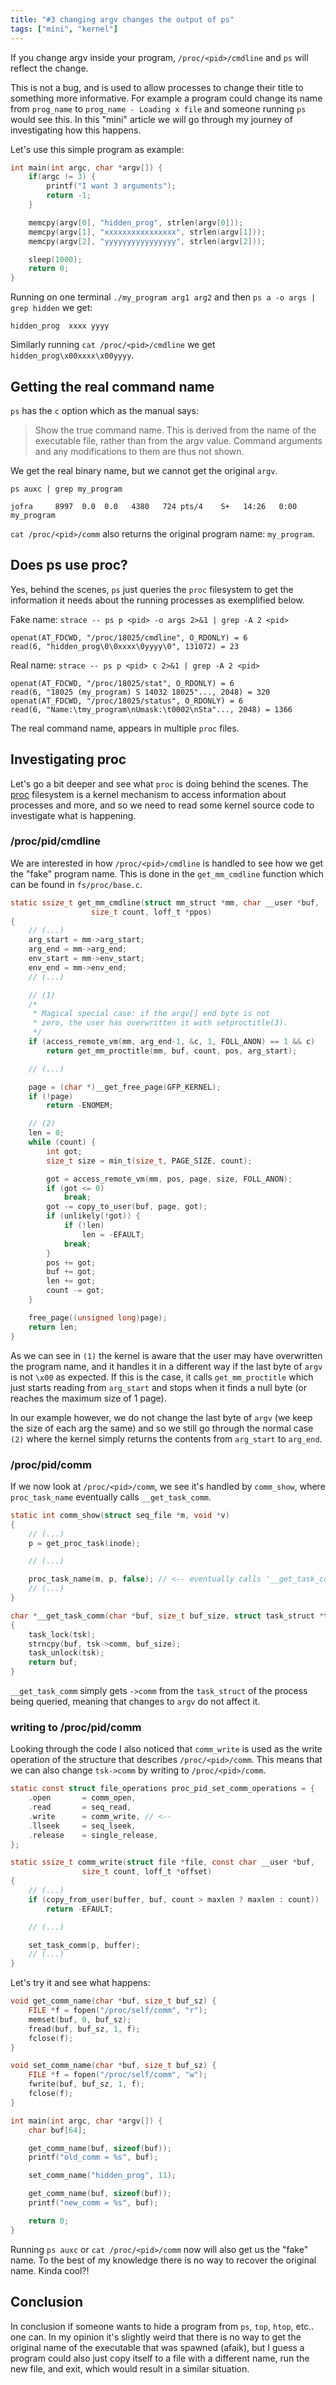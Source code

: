 ```yaml
---
title: "#3 changing argv changes the output of ps"
tags: ["mini", "kernel"]
---
```


If you change argv inside your program, `/proc/<pid>/cmdline` and `ps` will reflect the change.

This is not a bug, and is used to allow processes to change their title to something more informative. For example a program could change its name from `prog_name` to `prog_name - Loading x file` and someone running `ps` would see this. In this "mini" article we will go through my journey of investigating how this happens.

Let's use this simple program as example:
```c
int main(int argc, char *argv[]) {
    if(argc != 3) {
        printf("I want 3 arguments");
        return -1;
    }

    memcpy(argv[0], "hidden_prog", strlen(argv[0]));
    memcpy(argv[1], "xxxxxxxxxxxxxxxx", strlen(argv[1]));
    memcpy(argv[2], "yyyyyyyyyyyyyyyy", strlen(argv[2]));

    sleep(1000);
    return 0;
}
```

Running on one terminal `./my_program arg1 arg2` and then `ps a -o args | grep hidden` we get:
```
hidden_prog  xxxx yyyy
```

Similarly running `cat /proc/<pid>/cmdline` we get `hidden_prog\x00xxxx\x00yyyy`.

## Getting the real command name
`ps` has the `c` option which as the manual says:
 > Show the true command name. This is derived from the name of the executable file, rather than from the argv value. Command arguments and any modifications to them are thus not shown.

We get the real binary name, but we cannot get the original `argv`.

`ps auxc | grep my_program`
```
jofra     8997  0.0  0.0   4380   724 pts/4    S+   14:26   0:00 my_program
```

`cat /proc/<pid>/comm` also returns the original program name: `my_program`.

## Does ps use proc?
Yes, behind the scenes, `ps` just queries the `proc` filesystem to get the information it needs about the running processes as exemplified below.

Fake name: `strace -- ps p <pid> -o args 2>&1 | grep -A 2 <pid>`
```
openat(AT_FDCWD, "/proc/18025/cmdline", O_RDONLY) = 6
read(6, "hidden_prog\0\0xxxx\0yyyy\0", 131072) = 23
```

Real name: `strace -- ps p <pid> c 2>&1 | grep -A 2 <pid>`
```
openat(AT_FDCWD, "/proc/18025/stat", O_RDONLY) = 6
read(6, "18025 (my_program) S 14032 18025"..., 2048) = 320
openat(AT_FDCWD, "/proc/18025/status", O_RDONLY) = 6
read(6, "Name:\tmy_program\nUmask:\t0002\nSta"..., 2048) = 1366
```

The real command name, appears in multiple `proc` files.


## Investigating proc
Let's go a bit deeper and see what `proc` is doing behind the scenes. The [proc](https://linux.die.net/lkmpg/c708.html) filesystem is a kernel mechanism to access information about processes and more, and so we need to read some kernel source code to investigate what is happening.

### /proc/pid/cmdline
We are interested in how `/proc/<pid>/cmdline` is handled to see how we get the "fake" program name. This is done in the `get_mm_cmdline` function which can be found in `fs/proc/base.c`.
```c
static ssize_t get_mm_cmdline(struct mm_struct *mm, char __user *buf,
                  size_t count, loff_t *ppos)
{
    // (...)
    arg_start = mm->arg_start;
    arg_end = mm->arg_end;
    env_start = mm->env_start;
    env_end = mm->env_end;
    // (...)

    // (1)
    /*
     * Magical special case: if the argv[] end byte is not
     * zero, the user has overwritten it with setproctitle(3).
     */
    if (access_remote_vm(mm, arg_end-1, &c, 1, FOLL_ANON) == 1 && c)
        return get_mm_proctitle(mm, buf, count, pos, arg_start);

    // (...)

    page = (char *)__get_free_page(GFP_KERNEL);
    if (!page)
        return -ENOMEM;

    // (2)
    len = 0;
    while (count) {
        int got;
        size_t size = min_t(size_t, PAGE_SIZE, count);

        got = access_remote_vm(mm, pos, page, size, FOLL_ANON);
        if (got <= 0)
            break;
        got -= copy_to_user(buf, page, got);
        if (unlikely(!got)) {
            if (!len)
                len = -EFAULT;
            break;
        }
        pos += got;
        buf += got;
        len += got;
        count -= got;
    }

    free_page((unsigned long)page);
    return len;
}
```

As we can see in `(1)` the kernel is aware that the user may have overwritten the program name, and it handles it in a different way if the last byte of `argv` is not `\x00` as expected. If this is the case, it calls `get_mm_proctitle` which just starts reading from `arg_start` and stops when it finds a null byte (or reaches the maximum size of 1 page).

In our example however, we do not change the last byte of `argv` (we keep the size of each arg the same) and so we still go through the normal case `(2)` where the kernel simply returns the contents from `arg_start` to `arg_end`.

### /proc/pid/comm
If we now look at  `/proc/<pid>/comm`, we see it's handled by `comm_show`, where `proc_task_name` eventually calls `__get_task_comm`.
```c
static int comm_show(struct seq_file *m, void *v)
{
    // (...)
    p = get_proc_task(inode);

    // (...)

    proc_task_name(m, p, false); // <-- eventually calls '__get_task_comm'
    // (...)
}
```

```c
char *__get_task_comm(char *buf, size_t buf_size, struct task_struct *tsk)
{
    task_lock(tsk);
    strncpy(buf, tsk->comm, buf_size);
    task_unlock(tsk);
    return buf;
}
```
`__get_task_comm` simply gets `->comm` from the `task_struct` of the process being queried, meaning that changes to `argv` do not affect it.

### writing to /proc/pid/comm
Looking through the code I also noticed that `comm_write` is used as the write operation of the structure that describes `/proc/<pid>/comm`. This means that we can also change `tsk->comm` by writing to `/proc/<pid>/comm`.

```c
static const struct file_operations proc_pid_set_comm_operations = {
    .open       = comm_open,
    .read       = seq_read,
    .write      = comm_write, // <--
    .llseek     = seq_lseek,
    .release    = single_release,
};
```

```c
static ssize_t comm_write(struct file *file, const char __user *buf,
                size_t count, loff_t *offset)
{
    // (...)
    if (copy_from_user(buffer, buf, count > maxlen ? maxlen : count))
        return -EFAULT;

    // (...)

    set_task_comm(p, buffer);
    // (...)
}
```

Let's try it and see what happens:

```c
void get_comm_name(char *buf, size_t buf_sz) {
    FILE *f = fopen("/proc/self/comm", "r");
    memset(buf, 0, buf_sz);
    fread(buf, buf_sz, 1, f);
    fclose(f);
}

void set_comm_name(char *buf, size_t buf_sz) {
    FILE *f = fopen("/proc/self/comm", "w");
    fwrite(buf, buf_sz, 1, f);
    fclose(f);
}

int main(int argc, char *argv[]) {
    char buf[64];

    get_comm_name(buf, sizeof(buf));
    printf("old_comm = %s", buf);

    set_comm_name("hidden_prog", 11);

    get_comm_name(buf, sizeof(buf));
    printf("new_comm = %s", buf);

    return 0;
}
```

Running `ps auxc` or `cat /proc/<pid>/comm` now will also get us the "fake" name. To the best of my knowledge there is no way to recover the original name. Kinda cool?!

## Conclusion
In conclusion if someone wants to hide a program from `ps`, `top`, `htop`, etc.. one can.
In my opinion it's slightly weird that there is no way to get the original name of the executable that was spawned (afaik), but I guess a program could also just copy itself to a file with a different name, run the new file, and exit, which would result in a similar situation.
